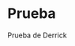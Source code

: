 <properties 
        pageTitle="título de la página" 
        description="description" 
        services="powerbi" 
        documentationCenter="" 
        authors="dvana" />
# Prueba
Prueba de Derrick